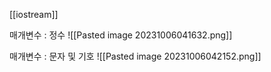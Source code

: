 [[iostream]]

매개변수 : 정수
![[Pasted image 20231006041632.png]]

매개변수 : 문자 및 기호
![[Pasted image 20231006042152.png]]




